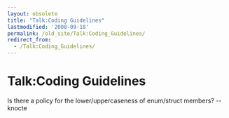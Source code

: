 ```yaml
---
layout: obsolete
title: "Talk:Coding Guidelines"
lastmodified: '2008-09-18'
permalink: /old_site/Talk:Coding_Guidelines/
redirect_from:
  - /Talk:Coding_Guidelines/
---
```


Talk:Coding Guidelines
======================

Is there a policy for the lower/uppercaseness of enum/struct members? --knocte

